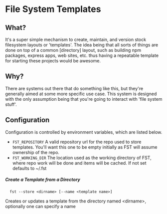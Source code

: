 # File System Templates

## What?
  It's a super simple mechanism to create, maintain, and version stock filesystem
  layouts or 'templates'. The idea being that all sorts of things are done on
  top of a common [directory] layout, such as building npm packages, express apps,
  web sites, etc. thus having a repeatable template for starting these projects
  would be awesome.  

## Why?
  There are systems out there that do something like this, but they're generally
  aimed at some more specific use case. This system is designed with the only
  assumption being that you're going to interact with 'file system stuff'.

## Configuration

  Configuration is controlled by environment variables, which are listed below.

* `FST_REPOSITORY` A valid repository url for the repo used to store templates.  You'll want this one to be empty initially as FST will assume ownership of the repo.
* `FST_WORKING_DIR` The location used as the working directory of FST, where repo work will be done and items will be cached.  If not set defaults to ~/.fst


##### Create a Template from a Directory
      fst --store <dirname> [--name <template name>] 

  Creates or updates a template from the directory named \<dirname\>, optionally one can specify a name <template name> that will be used to name the template.  If no template name is provided the name of the directory from <dirname> will be used.  
  
  In the case of an update ( the provided template name matches that of an existing template ), the changes will be applied over the existing template. Don't worry the old one is still there in the event of something awful this is, afterall built on top of git.

##### Use a Template
      fst <template name> [<destination dir>]

  Unpacks a template to the directory specified by <destination dir>. If the
  directory specified exists, the template will unpack 'over' it replacing items
  where conflicts occur.  If <destination dir> is not provided, the template
  will be unpacked into the current directory within a directory named the
  same as the template overlaying any existing directory and contents of the same
  name.


##### Show me my Templates
      fst

  Displays all the templates that fst knows about as it is currently configured.
